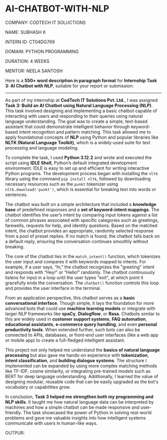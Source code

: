 # AI-CHATBOT-WITH-NLP

COMPANY: CODTECH IT SOLUCTIONS

NAME: SUBHASH K

INTERN ID: CT04DG769

DOMAIN: PYTHON PROGRAMMING

DURATION: 4 WEEKS

MENTOR: NEELA SANTOSH

Here is a **550+ word description in paragraph format** for **Internship Task 3: AI Chatbot with NLP**, suitable for your report or submission:

---

As part of my internship at **CodTech IT Solutions Pvt. Ltd.**, I was assigned **Task 3: Build an AI Chatbot using Natural Language Processing (NLP)**. This task involved designing and implementing a basic chatbot capable of interacting with users and responding to their queries using natural language understanding. The goal was to create a simple, text-based assistant that could demonstrate intelligent behavior through keyword-based intent recognition and pattern matching. This task allowed me to apply foundational concepts of **NLP** using Python and popular libraries like **NLTK (Natural Language Toolkit)**, which is a widely-used suite for text processing and language modeling.

To complete the task, I used **Python 3.12.2** and wrote and executed the script using **IDLE Shell**, Python’s default integrated development environment. IDLE is easy to set up and efficient for writing interactive Python programs. The development process began with installing the `nltk` library using the command `pip install nltk`, followed by downloading necessary resources such as the `punkt` tokenizer using `nltk.download('punkt')`, which is essential for breaking text into words or sentences.

The chatbot was built on a simple architecture that included a **knowledge base** of predefined responses and a **set of keyword-intent mappings**. The chatbot identifies the user’s intent by comparing input tokens against a list of common phrases associated with specific categories such as greetings, farewells, requests for help, and identity questions. Based on the matched intent, the chatbot provides an appropriate, randomly selected response from a pool of preset replies. If no match is found, the chatbot falls back on a default reply, ensuring the conversation continues smoothly without breaking.

The core of the chatbot lies in the `match_intent()` function, which tokenizes the user input and compares it with keywords mapped to intents. For example, if a user says, “hi,” the chatbot recognizes the "greeting" intent and responds with “Hey!” or “Hello!” randomly. The chatbot continuously listens for input in a loop until the user types "exit", at which point it gracefully ends the conversation. The `chatbot()` function controls this loop and provides the user interface in the terminal.

From an application perspective, this chatbot serves as a **basic conversational interface**. Though simple, it lays the foundation for more advanced bots that could use **machine learning models** or integrate with larger NLP frameworks like **spaCy**, **Dialogflow**, or **Rasa**. Chatbots similar to this are widely used in **customer support systems**, **FAQ automation**, **educational assistants**, **e-commerce query handling**, and even **personal productivity tools**. When extended further, such bots can also be connected to APIs, databases, or front-end user interfaces (like a web app or mobile app) to create a full-fledged intelligent assistant.

This project not only helped me understand the **basics of natural language processing** but also gave me hands-on experience with **tokenization**, **intent classification**, and **building dialogue systems**. The structure I implemented can be expanded by using more complex matching methods like TF-IDF, cosine similarity, or integrating pre-trained models such as BERT for deep language understanding. Additionally, I learned the value of designing modular, reusable code that can be easily upgraded as the bot's vocabulary or capabilities grow.

In conclusion, **Task 3 helped me strengthen both my programming and NLP skills**. It taught me how natural language data can be interpreted by machines and how a simple chatbot can be made responsive and user-friendly. The task showcased the power of Python in solving real-world problems and gave me valuable insights into how intelligent systems communicate with users in human-like ways.

OUTPUR:

